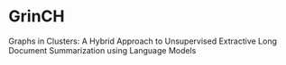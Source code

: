 # GrinCH
Graphs in Clusters: A Hybrid Approach to Unsupervised Extractive Long Document Summarization using Language Models
